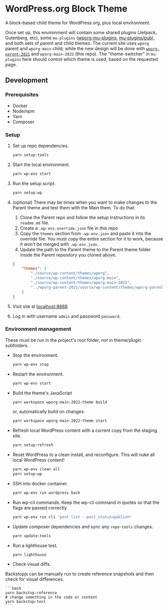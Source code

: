# WordPress.org Block Theme

A block-based child theme for WordPress.org, plus local environment.

Once set up, this environment will contain some shared plugins (Jetpack, Gutenberg, etc), some `mu-plugins` ([wporg-mu-plugins](https://github.com/WordPress/wporg-mu-plugins/), [mu-plugins/pub](https://meta.trac.wordpress.org/browser/sites/trunk/wordpress.org/public_html/wp-content/mu-plugins/pub)), and both sets of parent and child themes. The current site uses `wporg` parent and `wporg-main` child; while the new design will be done with [`wporg-parent-2021`](https://github.com/WordPress/wporg-parent-2021) and `wporg-main-2022` (this repo). The "theme-switcher" in `mu-plugins` here should control which theme is used, based on the requested page.

## Development

### Prerequisites

* Docker
* Node/npm
* Yarn
* Composer

### Setup

1. Set up repo dependencies.

    ```bash
    yarn setup:tools
    ```

1. Start the local environment.

    ```bash
    yarn wp-env start
    ```

1. Run the setup script.

    ```bash
    yarn setup:wp
    ```

1. (optional) There may be times when you want to make changes to the Parent theme and test them with the Main them. To do that:
    1. Clone the Parent repo and follow the setup instructions in its `readme.md` file.
    1. Create a `.wp-env.override.json` file in this repo
    1. Copy the `themes` section from `.wp-env.json` and paste it into the override file. You must copy the entire section for it to work, because it won't be merged with `.wp-env.json`.
    1. Update the path to the Parent theme to the Parent theme folder inside the Parent repository you cloned above.

    ```json
    {
	    "themes": [
		    "./source/wp-content/themes/wporg",
		    "./source/wp-content/themes/wporg-main",
		    "./source/wp-content/themes/wporg-main-2022",
		    "../wporg-parent-2021/source/wp-content/themes/wporg-parent-2021"
	    ]
    }
    ```

1. Visit site at [localhost:8888](http://localhost:8888).

1. Log in with username `admin` and password `password`.

### Environment management

These must be run in the project's root folder, _not_ in theme/plugin subfolders.

* Stop the environment.

    ```bash
    yarn wp-env stop
    ```

* Restart the environment.

    ```bash
    yarn wp-env start
    ```

* Build the theme's JavaScript

    ```bash
    yarn workspace wporg-main-2022-theme build
    ```

    or, automatically build on changes:

    ```bash
    yarn workspace wporg-main-2022-theme start
    ```


* Refresh local WordPress content with a current copy from the staging site.

    ```bash
    yarn setup:refresh
    ```

* Reset WordPress to a clean install, and reconfigure. This will nuke all local WordPress content!

    ```bash
    yarn wp-env clean all
    yarn setup:wp
    ```

* SSH into docker container.

    ```bash
    yarn wp-env run wordpress bash
    ```

* Run wp-cli commands. Keep the wp-cli command in quotes so that the flags are passed correctly.

    ```bash
    yarn wp-env run cli "post list --post_status=publish"
    ```

* Update composer dependencies and sync any `repo-tools` changes.

    ```bash
    yarn update:tools
    ```

* Run a lighthouse test.

    ```bash
    yarn lighthouse
    ```

* Check visual diffs.

Backstopjs can be manually run to create reference snapshots and then check for visual differences.

    ```bash
    yarn backstop:reference
    # change something in the code or content
    yarn backstop:test
    ```
